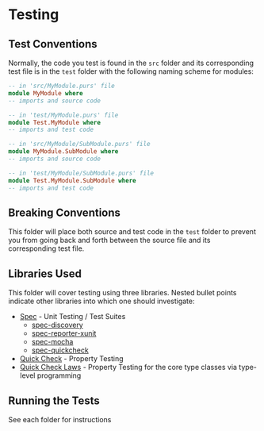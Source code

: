 # Testing

## Test Conventions

Normally, the code you test is found in the `src` folder and its corresponding test file is in the `test` folder with the following naming scheme for modules:
```purescript
-- in 'src/MyModule.purs' file
module MyModule where
-- imports and source code

-- in 'test/MyModule.purs' file
module Test.MyModule where
-- imports and test code

-- in 'src/MyModule/SubModule.purs' file
module MyModule.SubModule where
-- imports and source code

-- in 'test/MyModule/SubModule.purs' file
module Test.MyModule.SubModule where
-- imports and test code
```

## Breaking Conventions

This folder will place both source and test code in the `test` folder to prevent you from going back and forth between the source file and its corresponding test file.

## Libraries Used

This folder will cover testing using three libraries. Nested bullet points indicate other libraries into which one should investigate:
- [Spec](https://pursuit.purescript.org/packages/purescript-spec/3.1.0) - Unit Testing / Test Suites
    - [spec-discovery](https://pursuit.purescript.org/packages/purescript-spec-discovery/3.1.0)
    - [spec-reporter-xunit](https://pursuit.purescript.org/packages/purescript-spec-reporter-xunit/0.4.0)
    - [spec-mocha](https://pursuit.purescript.org/packages/purescript-spec-mocha/3.0.0)
    - [spec-quickcheck](https://pursuit.purescript.org/packages/purescript-spec-quickcheck/3.1.0)
- [Quick Check](https://pursuit.purescript.org/packages/purescript-quickcheck/6.1.0) - Property Testing
- [Quick Check Laws](https://pursuit.purescript.org/packages/purescript-quickcheck-laws/4.0.0) - Property Testing for the core type classes via type-level programming

## Running the Tests

See each folder for instructions
